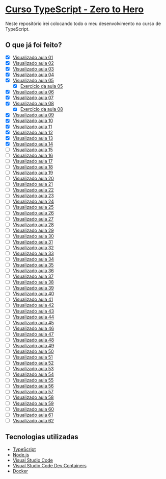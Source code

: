 # [Curso TypeScript - Zero to Hero](https://youtube.com/playlist?list=PLb2HQ45KP0Wsk-p_0c6ImqBAEFEY-LU9H)

Neste repositório irei colocando todo o meu desenvolvimento no curso de 
TypeScript.

## O que já foi feito?

- [x] [Visualizado aula 01](https://youtu.be/u7K1sdnCv5Y)
- [X] [Visualizado aula 02](https://youtu.be/_pDsn0gE6ys)
- [X] [Visualizado aula 03](https://youtu.be/J-sMh3DF10U)
- [X] [Visualizado aula 04](https://youtu.be/iYXzT08sX5Y)
- [X] [Visualizado aula 05](https://youtu.be/iTCRgdEyq0k)
    - [X] [Exercício da aula 05](./aula_05/)
- [X] [Visualizado aula 06](https://youtu.be/VIYnya9DUxg)
- [X] [Visualizado aula 07](https://youtu.be/ocjS96i27zk)
- [X] [Visualizado aula 08](https://youtu.be/BmLMwwWNblI)
    - [X] [Exercício da aula 08](./aula_08/)
- [X] [Visualizado aula 09](https://youtu.be/y6dgaE-cPhc)
- [X] [Visualizado aula 10](https://youtu.be/SkXMjanTPbQ)
- [X] [Visualizado aula 11](https://youtu.be/SsQqZPdPJl4)
- [X] [Visualizado aula 12](https://youtu.be/498uRBCoGf8)
- [X] [Visualizado aula 13](https://youtu.be/0LpB1I8YPnA)
- [X] [Visualizado aula 14](https://youtu.be/Le9jY9AdWbI)
- [ ] [Visualizado aula 15]()
- [ ] [Visualizado aula 16]()
- [ ] [Visualizado aula 17]()
- [ ] [Visualizado aula 18]()
- [ ] [Visualizado aula 19]()
- [ ] [Visualizado aula 20]()
- [ ] [Visualizado aula 21]()
- [ ] [Visualizado aula 22]()
- [ ] [Visualizado aula 23]()
- [ ] [Visualizado aula 24]()
- [ ] [Visualizado aula 25]()
- [ ] [Visualizado aula 26]()
- [ ] [Visualizado aula 27]()
- [ ] [Visualizado aula 28]()
- [ ] [Visualizado aula 29]()
- [ ] [Visualizado aula 30]()
- [ ] [Visualizado aula 31]()
- [ ] [Visualizado aula 32]()
- [ ] [Visualizado aula 33]()
- [ ] [Visualizado aula 34]()
- [ ] [Visualizado aula 35]()
- [ ] [Visualizado aula 36]()
- [ ] [Visualizado aula 37]()
- [ ] [Visualizado aula 38]()
- [ ] [Visualizado aula 39]()
- [ ] [Visualizado aula 40]()
- [ ] [Visualizado aula 41]()
- [ ] [Visualizado aula 42]()
- [ ] [Visualizado aula 43]()
- [ ] [Visualizado aula 44]()
- [ ] [Visualizado aula 45]()
- [ ] [Visualizado aula 46]()
- [ ] [Visualizado aula 47]()
- [ ] [Visualizado aula 48]()
- [ ] [Visualizado aula 49]()
- [ ] [Visualizado aula 50]()
- [ ] [Visualizado aula 51]()
- [ ] [Visualizado aula 52]()
- [ ] [Visualizado aula 53]()
- [ ] [Visualizado aula 54]()
- [ ] [Visualizado aula 55]()
- [ ] [Visualizado aula 56]()
- [ ] [Visualizado aula 57]()
- [ ] [Visualizado aula 58]()
- [ ] [Visualizado aula 59]()
- [ ] [Visualizado aula 60]()
- [ ] [Visualizado aula 61]()
- [ ] [Visualizado aula 62]()

## Tecnologias utilizadas

- [TypeScript](https://www.typescriptlang.org/)
- [Node.js](https://nodejs.org/en/)
- [Visual Studio Code](https://code.visualstudio.com/)
- [Visual Studio Code Dev Containers](https://code.visualstudio.com/docs/devcontainers/containers)
- [Docker](https://www.docker.com/)
